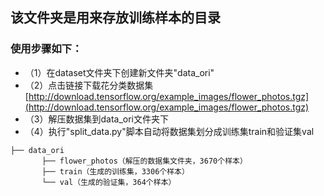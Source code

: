 ## 该文件夹是用来存放训练样本的目录
### 使用步骤如下：
* （1）在dataset文件夹下创建新文件夹"data_ori"
* （2）点击链接下载花分类数据集 [http://download.tensorflow.org/example_images/flower_photos.tgz](http://download.tensorflow.org/example_images/flower_photos.tgz)
* （3）解压数据集到data_ori文件夹下
* （4）执行"split_data.py"脚本自动将数据集划分成训练集train和验证集val    

```
├── data_ori   
       ├── flower_photos（解压的数据集文件夹，3670个样本）  
       ├── train（生成的训练集，3306个样本）  
       └── val（生成的验证集，364个样本） 
